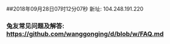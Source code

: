##2018年09月28日07时12分07秒 新址: 104.248.191.220
### 兔友常见问题及解答: https://github.com/wanggonging/d/blob/w/FAQ.md

